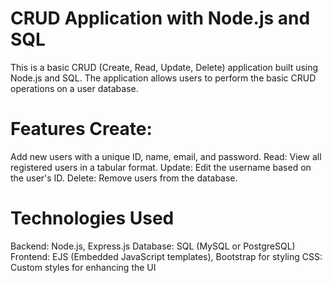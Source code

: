 # CRUD Application with Node.js and SQL

This is a basic CRUD (Create, Read, Update, Delete) application built using Node.js and SQL. The application allows users to perform the basic CRUD operations on a user database.

# Features Create:
Add new users with a unique ID, name, email, and password.
Read: View all registered users in a tabular format.
Update: Edit the username based on the user's ID.
Delete: Remove users from the database.

# Technologies Used
Backend: Node.js, Express.js
Database: SQL (MySQL or PostgreSQL)
Frontend: EJS (Embedded JavaScript templates), Bootstrap for styling
CSS: Custom styles for enhancing the UI
